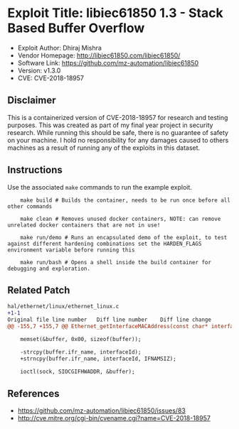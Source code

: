 # Exploit Title: libiec61850 1.3 - Stack Based Buffer Overflow

- Exploit Author: Dhiraj Mishra
- Vendor Homepage: <http://libiec61850.com/libiec61850/>
- Software Link: <https://github.com/mz-automation/libiec61850>
- Version: v1.3.0
- CVE: CVE-2018-18957

## Disclaimer

This is a containerized version of CVE-2018-18957 for research and testing purposes. This was created as part of my final year project in security research. While running this should be safe, there is no guarantee of safety on your machine. I hold no responsibility for any damages caused to others machines as a result of running any of the exploits in this dataset.

## Instructions 

Use the associated `make` commands to run the example exploit.

```
    make build # Builds the container, needs to be run once before all other commands 

    make clean # Removes unused docker containers, NOTE: can remove unrelated docker containers that are not in use!

    make run/demo # Runs an encapsulated demo of the exploit, to test against different hardening combinations set the HARDEN_FLAGS environment variable before running this 

    make run/bash # Opens a shell inside the build container for debugging and exploration. 
```

## Related Patch

```diff
hal/ethernet/linux/ethernet_linux.c
+1-1
Original file line number	Diff line number	Diff line change
@@ -155,7 +155,7 @@ Ethernet_getInterfaceMACAddress(const char* interfaceId, uint8_t* addr)

    memset(&buffer, 0x00, sizeof(buffer));

    -strcpy(buffer.ifr_name, interfaceId);
    +strncpy(buffer.ifr_name, interfaceId, IFNAMSIZ);

    ioctl(sock, SIOCGIFHWADDR, &buffer);

```

## References

- <https://github.com/mz-automation/libiec61850/issues/83>
- <http://cve.mitre.org/cgi-bin/cvename.cgi?name=CVE-2018-18957>